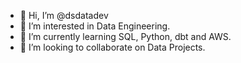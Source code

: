 - 👋 Hi, I’m @dsdatadev
- 👀 I’m interested in Data Engineering.
- 🌱 I’m currently learning SQL, Python, dbt and AWS.
- 💞️ I’m looking to collaborate on Data Projects.

<!---
dsdatadev/dsdatadev is a ✨ special ✨ repository because its `README.md` (this file) appears on your GitHub profile.
You can click the Preview link to take a look at your changes.
--->
